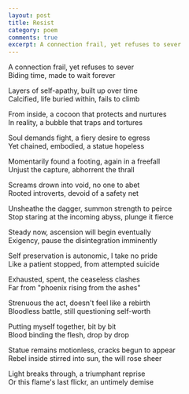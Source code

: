 ```yaml
---
layout: post
title: Resist
category: poem
comments: true
excerpt: A connection frail, yet refuses to sever
---
```


A connection frail, yet refuses to sever      
Biding time, made to wait forever    
    
Layers of self-apathy, built up over time      
Calcified, life buried within, fails to climb    
    
From inside, a cocoon that protects and nurtures      
In reality, a bubble that traps and tortures    
    
Soul demands fight, a fiery desire to egress      
Yet chained, embodied, a statue hopeless     
    
Momentarily found a footing, again in a freefall      
Unjust the capture, abhorrent the thrall     
    
Screams drown into void, no one to abet      
Rooted introverts, devoid of a safety net    
    
Unsheathe the dagger, summon strength to peirce    
Stop staring at the incoming abyss, plunge it fierce    
    
Steady now, ascension will begin eventually    
Exigency, pause the disintegration imminently    
    
Self preservation is autonomic, I take no pride    
Like a patient stopped, from attempted suicide    
    
Exhausted, spent, the ceaseless clashes    
Far from "phoenix rising from the ashes"    
    
Strenuous the act, doesn't feel like a rebirth    
Bloodless battle, still questioning self-worth    
    
Putting myself together, bit by bit    
Blood binding the flesh, drop by drop    
    
Statue remains motionless, cracks begun to appear    
Rebel inside stirred into sun, the will rose sheer    
    
Light breaks through, a triumphant reprise    
Or this flame's last flickr, an untimely demise      